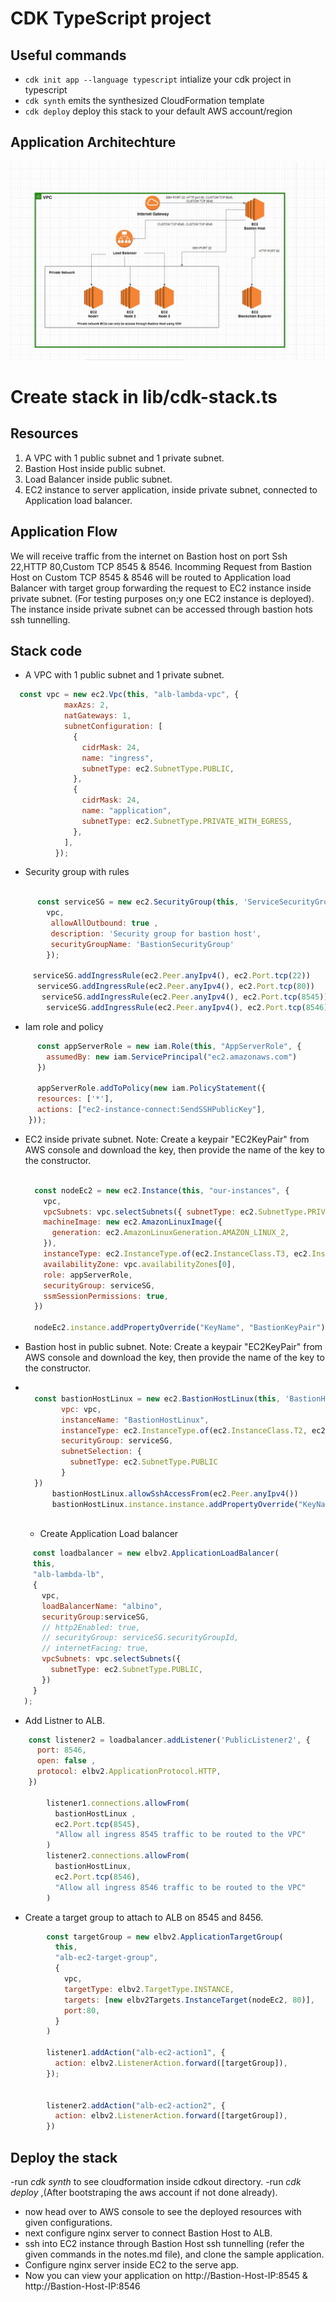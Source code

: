# CDK TypeScript project

## Useful commands

- `cdk init app --language typescript` intialize your cdk project in typescript
- `cdk synth` emits the synthesized CloudFormation template
- `cdk deploy` deploy this stack to your default AWS account/region

## Application Architechture

![My Image](my-image.jpeg)

# Create stack in lib/cdk-stack.ts

## Resources

1. A VPC with 1 public subnet and 1 private subnet.
2. Bastion Host inside public subnet.
3. Load Balancer inside public subnet.
4. EC2 instance to server application, inside private subnet, connected to Application load balancer.

## Application Flow

We will receive traffic from the internet on Bastion host on port Ssh 22,HTTP 80,Custom TCP 8545 & 8546. Incomming Request from Bastion Host on Custom TCP 8545 & 8546 will be routed to Application load Balancer with target group forwarding the request to EC2 instance inside private subnet. (For testing purposes on;y one EC2 instance is deployed). The instance inside private subnet can be accessed through bastion hots ssh tunnelling.

## Stack code

- A VPC with 1 public subnet and 1 private subnet.

```javascript 
  const vpc = new ec2.Vpc(this, "alb-lambda-vpc", {
            maxAzs: 2,
            natGateways: 1,
            subnetConfiguration: [
              {
                cidrMask: 24,
                name: "ingress",
                subnetType: ec2.SubnetType.PUBLIC,
              },
              {
                cidrMask: 24,
                name: "application",
                subnetType: ec2.SubnetType.PRIVATE_WITH_EGRESS,
              },
            ],
          });

 ```
- Security group with rules

```javascript

      const serviceSG = new ec2.SecurityGroup(this, 'ServiceSecurityGroup', { 
        vpc,
         allowAllOutbound: true ,
         description: 'Security group for bastion host',
         securityGroupName: 'BastionSecurityGroup'
        });

     serviceSG.addIngressRule(ec2.Peer.anyIpv4(), ec2.Port.tcp(22))
      serviceSG.addIngressRule(ec2.Peer.anyIpv4(), ec2.Port.tcp(80))
       serviceSG.addIngressRule(ec2.Peer.anyIpv4(), ec2.Port.tcp(8545))
        serviceSG.addIngressRule(ec2.Peer.anyIpv4(), ec2.Port.tcp(8546))

```
- Iam role and policy
  
```javascript
      const appServerRole = new iam.Role(this, "AppServerRole", {
        assumedBy: new iam.ServicePrincipal("ec2.amazonaws.com")
      })

      appServerRole.addToPolicy(new iam.PolicyStatement({
      resources: ['*'],
      actions: ["ec2-instance-connect:SendSSHPublicKey"],
    }));

```
- EC2 inside private subnet. Note: Create a keypair "EC2KeyPair" from AWS console and download the key, then provide the name  of the key to the constructor.
 
  ```javascript

    const nodeEc2 = new ec2.Instance(this, "our-instances", {
      vpc,
      vpcSubnets: vpc.selectSubnets({ subnetType: ec2.SubnetType.PRIVATE_WITH_EGRESS }),
      machineImage: new ec2.AmazonLinuxImage({
        generation: ec2.AmazonLinuxGeneration.AMAZON_LINUX_2,
      }),
      instanceType: ec2.InstanceType.of(ec2.InstanceClass.T3, ec2.InstanceSize.MEDIUM),
      availabilityZone: vpc.availabilityZones[0],
      role: appServerRole,
      securityGroup: serviceSG,
      ssmSessionPermissions: true,
    })

    nodeEc2.instance.addPropertyOverride("KeyName", "BastionKeyPair")

  ```
- Bastion host in public subnet. Note: Create a keypair "EC2KeyPair" from AWS console and download the key, then provide the name  of the key to the constructor.
- 
  ```javascript

    const bastionHostLinux = new ec2.BastionHostLinux(this, 'BastionHostLinux', {  
          vpc: vpc,
          instanceName: "BastionHostLinux",
          instanceType: ec2.InstanceType.of(ec2.InstanceClass.T2, ec2.InstanceSize.SMALL),
          securityGroup: serviceSG,
          subnetSelection: {
            subnetType: ec2.SubnetType.PUBLIC
          }
    })
        bastionHostLinux.allowSshAccessFrom(ec2.Peer.anyIpv4())
        bastionHostLinux.instance.instance.addPropertyOverride("KeyName", "BastionKeyPair")
       

  ```
  - Create Application Load balancer 
 
 ```javascript
      const loadbalancer = new elbv2.ApplicationLoadBalancer(
      this,
      "alb-lambda-lb",
      {
        vpc,
        loadBalancerName: "albino",
        securityGroup:serviceSG,
        // http2Enabled: true,
        // securityGroup: serviceSG.securityGroupId,
        // internetFacing: true,
        vpcSubnets: vpc.selectSubnets({
          subnetType: ec2.SubnetType.PUBLIC,
        })
      }
    );

```
- Add Listner to ALB.

```javascript
    const listener2 = loadbalancer.addListener('PublicListener2', { 
      port: 8546, 
      open: false ,
      protocol: elbv2.ApplicationProtocol.HTTP,
    })

        listener1.connections.allowFrom(  
          bastionHostLinux ,
          ec2.Port.tcp(8545),
          "Allow all ingress 8545 traffic to be routed to the VPC"
        )
        listener2.connections.allowFrom(
          bastionHostLinux,
          ec2.Port.tcp(8546),
          "Allow all ingress 8546 traffic to be routed to the VPC"
        )

```
- Create a target group to attach to ALB on 8545 and 8456.

```javascript
        const targetGroup = new elbv2.ApplicationTargetGroup(
          this,
          "alb-ec2-target-group",
          {
            vpc,
            targetType: elbv2.TargetType.INSTANCE,
            targets: [new elbv2Targets.InstanceTarget(nodeEc2, 80)],
            port:80,
          }
        )
        
        listener1.addAction("alb-ec2-action1", {
          action: elbv2.ListenerAction.forward([targetGroup]), 
        });


        listener2.addAction("alb-ec2-action2", {
          action: elbv2.ListenerAction.forward([targetGroup]), 
        })

```

## Deploy the stack

-run *cdk synth* to see cloudformation inside cdkout directory.
-run *cdk deploy* ,(After bootstraping the aws account if not done already).
- now head over to AWS console to see the deployed resources with given configurations.
- next configure nginx server to connect Bastion Host to ALB.
- ssh into EC2 instance through Bastion Host ssh tunnelling (refer the given commands in the notes.md file), and clone the sample application. 
- Configure nginx server inside EC2 to the serve app.
- Now you can view your application on 
 http://Bastion-Host-IP:8545 & 
 http://Bastion-Host-IP:8546






